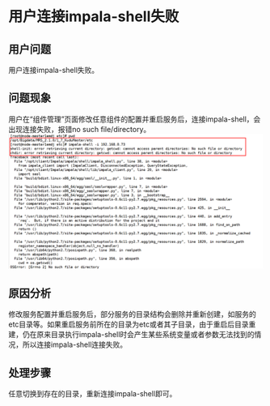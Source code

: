 # 用户连接impala-shell失败<a name="ZH-CN_TOPIC_0203029723"></a>

## 用户问题<a name="section2029414539714"></a>

用户连接impala-shell失败。

## 问题现象<a name="section1999616579715"></a>

用户在“组件管理”页面修改任意组件的配置并重启服务后，连接impala-shell，会出现连接失败，报错no such file/directory。![](figures/zh-cn_image_0203033467.png)

## 原因分析<a name="section18356981781"></a>

修改服务配置并重启服务后，部分服务的目录结构会删除并重新创建，如服务的etc目录等。如果重启服务前所在的目录为etc或者其子目录，由于重启后目录重建，仍在原来目录执行impala-shell时会产生某些系统变量或者参数无法找到的情况，所以连接impala-shell连接失败。

## 处理步骤<a name="section1473916780"></a>

任意切换到存在的目录，重新连接impala-shell即可。

